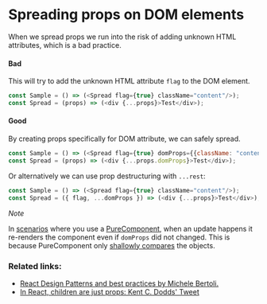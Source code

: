 # Spreading props on DOM elements
When we spread props we run into the risk of adding unknown HTML attributes, which is a bad practice.

#### Bad
This will try to add the unknown HTML attribute `flag` to the DOM element.
```javascript
const Sample = () => (<Spread flag={true} className="content"/>);
const Spread = (props) => (<div {...props}>Test</div>);
```
#### Good
By creating props specifically for DOM attribute, we can safely spread.
```javascript
const Sample = () => (<Spread flag={true} domProps={{className: "content"}}/>);
const Spread = (props) => (<div {...props.domProps}>Test</div>);
```

Or alternatively we can use prop destructuring with `...rest`:
```javascript
const Sample = () => (<Spread flag={true} className="content"/>);
const Spread = ({ flag, ...domProps }) => (<div {...props}>Test</div>);
```

*Note*

In [scenarios](https://github.com/vasanthk/react-bits/issues/34) where you use a [PureComponent](../perf-tips/02.pure-component.md), when an update happens it re-renders the component even if `domProps` did not changed. This is because PureComponent only [shallowly compares](https://facebook.github.io/react/docs/react-api.html#react.purecomponent) the objects.

### Related links:
- [React Design Patterns and best practices by Michele Bertoli.](https://github.com/MicheleBertoli/react-design-patterns-and-best-practices)
- [In React, children are just props: Kent C. Dodds' Tweet](https://twitter.com/kentcdodds/status/851406788549369856)
